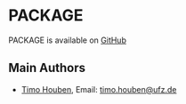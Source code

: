 # PACKAGE

PACKAGE is available on [GitHub](https://github.com/timohouben/hida-datathon-ufz)


## Main Authors

- [Timo Houben](https://github.com/timohouben), Email:  <timo.houben@ufz.de>
